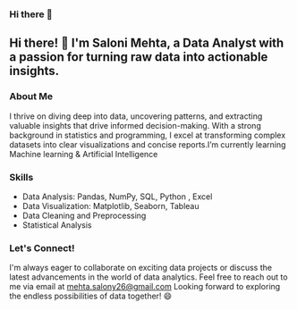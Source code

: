 ### Hi there 👋

## Hi there! 👋 I'm Saloni Mehta, a Data Analyst with a passion for turning raw data into actionable insights.

### About Me
I thrive on diving deep into data, uncovering patterns, and extracting valuable insights that drive informed decision-making. With a strong background in statistics and programming, I excel at transforming complex datasets into clear visualizations and concise reports.I’m currently learning Machine learning & Artificial Intelligence



### Skills
- Data Analysis: Pandas, NumPy, SQL, Python , Excel
- Data Visualization: Matplotlib, Seaborn, Tableau
- Data Cleaning and Preprocessing
- Statistical Analysis 

### Let's Connect!
I'm always eager to collaborate on exciting data projects or discuss the latest advancements in the world of data analytics. Feel free to reach out to me via email at mehta.salony26@gmail.com
Looking forward to exploring the endless possibilities of data together! 😄


